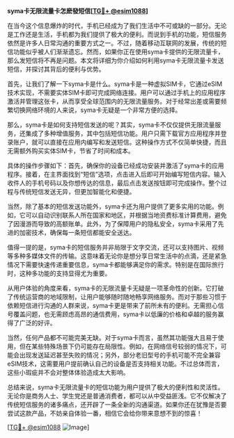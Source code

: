 **syma卡无限流量卡怎麽發短信[[TG💪+ @esim1088](https://t.me/s/esim1088)]**

在当今这个信息爆炸的时代，手机已经成为了我们生活中不可或缺的一部分。无论是工作还是生活，手机都为我们提供了极大的便利。而说到手机的功能，短信服务依然是许多人日常沟通的重要方式之一。不过，随着移动互联网的发展，传统的短信功能似乎被人们渐渐遗忘。然而，如果你正在使用syma卡提供的无限流量卡，那么发短信将不再是问题。本文将详细为你介绍如何利用syma卡无限流量卡发送短信，并探讨其背后的便利与优势。

首先，让我们了解一下syma卡是什么。syma卡是一种虚拟SIM卡，它通过eSIM技术实现，不需要实体SIM卡即可完成网络连接。用户可以通过手机上的应用程序激活并管理这张卡，从而享受全球范围内的无限流量服务。对于经常出差或需要频繁切换网络环境的人来说，syma卡无疑是一个非常方便的选择。

那么，syma卡是如何支持短信发送的呢？其实，syma卡不仅仅提供无限流量服务，还集成了多种增值服务，其中包括短信功能。用户只需下载官方应用程序并登录账户，就可以直接在应用内编写和发送短信。这种操作方式不仅简单快捷，而且无需额外购买实体SIM卡，节省了时间和成本。

具体的操作步骤如下：首先，确保你的设备已经成功安装并激活了syma卡的应用程序。接着，在主界面找到“短信”选项，点击进入后即可开始编写短信内容。输入收件人的手机号码以及你想传达的信息，最后点击发送按钮即可完成操作。整个过程与传统短信发送无异，但更加智能化和便捷。

当然，除了基本的短信发送功能外，syma卡还为用户提供了更多实用的功能。例如，它可以自动识别联系人所在国家和地区，并根据当地资费标准计算费用，避免了因漫游而导致的高额账单。此外，为了保障用户的隐私安全，syma卡采用了先进的加密技术，确保每一条短信都能安全送达。

值得一提的是，syma卡的短信服务并非局限于文字交流，还可以支持图片、视频等多种多媒体文件的传输。这意味着无论你是想分享日常生活中的点滴，还是紧急情况下需要快速传递重要信息，syma卡都能够满足你的需求。特别是在国际旅行时，这种多功能的支持显得尤为重要。

从用户体验的角度来看，syma卡的无限流量卡无疑是一项革命性的创新。它打破了传统运营商的地域限制，让用户能够随时随地畅享网络服务。而对于那些习惯于依赖短信进行沟通的人群来说，syma卡更是带来了前所未有的便利。无需担心信号覆盖问题，也无需顾虑高昂的通信费用，syma卡以低廉的价格和卓越的服务赢得了广泛的好评。

当然，任何产品都不可能完美无缺。对于syma卡而言，虽然其功能强大且易于使用，但在某些特殊场景下仍可能存在局限性。例如，在网络信号较弱的情况下，可能会出现发送延迟甚至失败的情况；另外，部分老旧型号的手机可能不完全兼容eSIM技术，这需要用户提前确认自己的设备是否支持相关功能。不过总体而言，这些小瑕疵并不会对整体体验造成太大影响。

总结来说，syma卡无限流量卡的短信功能为用户提供了极大的便利性和灵活性。无论你是商务人士、学生党还是普通消费者，都可以从中受益匪浅。它不仅解决了传统短信服务的诸多痛点，还开辟了一条全新的沟通渠道。如果你还在犹豫是否要尝试这款产品，不妨亲自体验一番，相信它会给你带来意想不到的惊喜！

[[TG💪+ @esim1088](https://t.me/s/esim1088) ![Image](https://i.postimg.cc/4NQfJmqS/Snipaste-2025-05-13-00-14-12.png)]